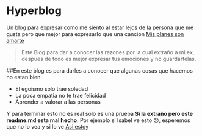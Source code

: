 # Hyperblog
Un blog para expresar como me siento al estar lejos de la persona que me gusta pero que mejor para expresarlo que una cancion [Mis planes son amarte](https://www.youtube.com/watch?v=BZgOAl-e3Rw)
>Este Blog para dar a conocer las razones por la cual extraño a mi ex, despues de todo es mejor expresar tus emociones y no guardartelas.

##En este blog es para darles a conocer  que algunas cosas que hacemos no estan bien:
* El egoismo solo trae soledad 
* La poca empatia no te trae felicidad 
* Aprender a valorar a  las personas 

Y para terminar esto no es real solo es una prueba **Si la extraño pero este readme.md esta mal hecho**. Por ejemplo si Isabel ve esto 😞, esperemos que no lo vea y si lo ve [Asi estoy](https://youtu.be/LoHHCJMdMuQ)
